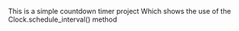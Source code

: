 This is a simple countdown timer project 
Which shows the use of the Clock.schedule_interval() method 
